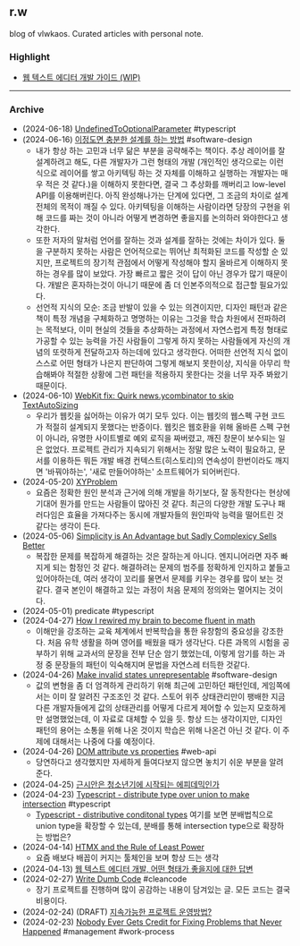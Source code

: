 ## r.w

blog of vlwkaos.
Curated articles with personal note.

### Highlight

- [웹 텍스트 에디터 개발 가이드 (WIP)](웹%20텍스트%20에디터%20개발%20가이드%20(WIP).md)

---

### Archive

- (2024-06-18) [UndefinedToOptionalParameter](https://stackoverflow.com/questions/72449057/how-can-i-make-an-undefined-parameter-not-required) #typescript 
- (2024-06-16) [이정도면 충분한 설계를 하는 방법](https://www.georgefairbanks.com/book/) #software-design
	- 내가 항상 하는 고민과 너무 닮은 부분을 공략해주는 책이다. 추상 레이어를 잘 설계하려고 해도, 다른 개발자가 그런 형태의 개발 (개인적인 생각으로는 이런식으로 레이어를 쌓고 아키텍팅 하는 것 자체를 이해하고 실행하는 개발자는 매우 적은 것 같다.)을 이해하지 못한다면, 결국 그 추상화를 깨버리고 low-level API를 이용해버린다. 아직 완성해나가는 단계에 있다면, 그 조금의 차이로 설계 전체의 목적이 깨질 수 있다. 아키텍팅을 이해하는 사람이라면 당장의 구현을 위해 코드를 짜는 것이 아니라 어떻게 변경하면 좋을지를 논의하러 와야한다고 생각한다. 
	- 또한 저자의 말처럼 언어를 잘하는 것과 설계를 잘하는 것에는 차이가 있다. 둘을 구분하지 못하는 사람은 언어적으로는 뛰어난 최적화된 코드를 작성할 순 있지만, 프로젝트의 장기적 관점에서 어떻게 작성해야 할지 올바르게 이해하지 못하는 경우를 많이 보았다. 가장 빠르고 짧은 것이 답이 아닌 경우가 많기 때문이다. 개발은 혼자하는것이 아니기 때문에 좀 더 인본주의적으로 접근할 필요가있다.
	- 선언적 지식의 모순: 조금 반발이 있을 수 있는 의견이지만, 디자인 패턴과 같은 책이 특정 개념을 구체화하고 명명하는 이유는 그것을 학습 차원에서 전파하려는 목적보다, 이미 현실의 것들을 추상화하는 과정에서 자연스럽게 특정 형태로 가공할 수 있는 능력을 가진 사람들이 그렇게 하지 못하는 사람들에게 자신의 개념의 또렷하게 전달하고자 하는데에 있다고 생각한다. 어떠한 선언적 지식 없이 스스로 어떤 형태가 나은지 판단하여 그렇게 해보지 못한이상, 지식을 아무리 학습해봐야 적절한 상황에 그런 패턴을 적용하지 못한다는 것을 너무 자주 봐왔기 때문이다.
- (2024-06-10) [WebKit fix: Quirk news.ycombinator to skip TextAutoSizing](https://news.ycombinator.com/item?id=40631439)
	- 우리가 웹킷을 싫어하는 이유가 여기 모두 있다. 이는 웹킷의 웹스펙 구현 코드가 적절히 설계되지 못했다는 반증이다. 웹킷은 웹호환을 위해 올바른 스펙 구현이 아니라, 유명한 사이트별로 예외 로직을 짜버렸고, 깨진 창문이 보수되는 일은 없었다. 프로젝트 관리가 지속되기 위해서는 정말 많은 노력이 필요하고, 문서를 이용하든 뭐든 개발 배경 컨텍스트(히스토리)의 연속성이 한번이라도 깨지면 '바꿔야하는', '새로 만들어야하는' 소프트웨어가 되어버린다. 
- (2024-05-20) [XYProblem](http://mywiki.wooledge.org/XyProblem)
	- 요즘은 정확한 원인 분석과 근거에 의해 개발을 하기보다, 잘 동작한다는 현상에 기대어 뭔가를 만드는 사람들이 많아진 것 같다. 최근의 다양한 개발 도구나 패러다임은 효율을 가져다주는 동시에 개발자들의 원인파악 능력을 떨어트린 것 같다는 생각이 든다.
- (2024-05-06) [Simplicity is An Advantage but Sadly Complexicy Sells Better](https://eugeneyan.com/writing/simplicity/)
	- 복잡한 문제를 복잡하게 해결하는 것은 잘하는게 아니다. 엔지니어라면 자주 빠지게 되는 함정인 것 같다. 해결하려는 문제의 범주를 정확하게 인지하고 붙들고 있어야하는데, 여러 생각이 꼬리를 물면서 문제를 키우는 경우를 많이 보는 것 같다. 결국 본인이 해결하고 있는 과정이 처음 문제의 정의와는 멀어지는 것이다.
- (2024-05-01) predicate #typescript
- (2024-04-27) [How I rewired my brain to become fluent in math](https://nautil.us/how-i-rewired-my-brain-to-become-fluent-in-math-235085/)
	- 이해만을 강조하는 교육 체계에서 반복학습을 통한 유창함의 중요성을 강조한다. 처음 유학 생활을 하며 영어를 배웠을 때가 생각난다. 다른 과목의 시험을 공부하기 위해 교과서의 문장을 전부 단순 암기 했었는데, 이렇게 암기를 하는 과정 중 문장들의 패턴이 익숙해지며 문법을 자연스레 터득한 것같다.
- (2024-04-26) [Make invalid states unrepresentable](https://geeklaunch.io/blog/make-invalid-states-unrepresentable/) #software-design 
	- 값의 변형을 좀 더 엄격하게 관리하기 위해 최근에 고민하던 패턴인데, 게임쪽에서는 이미 잘 알려진 구조조인 것 같다. 스토어 위주 상태관리만이 팽배한 지금 다른 개발자들에게 값의 상태관리를 어떻게 다르게 제어할 수 있는지 모호하게만 설명했었는데, 이 자료로 대체할 수 있을 듯. 항상 드는 생각이지만, 디자인 패턴의 용어는 소통을 위해 나온 것이지 학습은 위해 나온건 아닌 것 같다. 이 주제에 대해서는 나중에 다룰 예정이다.
- (2024-04-26) [DOM attribute vs properties](https://jakearchibald.com/2024/attributes-vs-properties/) #web-api
	- 당연하다고 생각했지만 자세하게 들여다보지 않으면 놓치기 쉬운 부분을 알려준다.
- (2024-04-25) [근시안은 청소년기에 시작되는 에피데믹인가](https://theconversation.com/nearsightedness-is-at-epidemic-levels-and-the-problem-begins-in-childhood-225255)
- (2024-04-23) [Typescript - distribute type over union to make intersection](https://stackoverflow.com/questions/63401066/distribute-a-generic-type-over-a-union) #typescript
	- [Typescript - distributive conditonal types](https://www.typescriptlang.org/docs/handbook/2/conditional-types.html#distributive-conditional-types) 여기를 보면 분배법칙으로 union type을 확장할 수 있는데, 분배를 통해 intersection type으로 확장하는 방법은?
- (2024-04-14) [HTMX and the Rule of Least Power](https://blog.gypsydave5.com/posts/2024/4/12/htmx-and-the-rule-of-least-power/)
	- 요즘 배보다 배꼽이 커지는 툴체인을 보며 항상 드는 생각
- (2024-04-13) [웹 텍스트 에디터 개발, 어떤 형태가 좋을지에 대한 답변](notes/웹%20텍스트%20에디터%20개발,%20어떤%20형태가%20좋을지에%20대한%20답변.md)
- (2024-02-27) [Write Dumb Code](https://matthewrocklin.com/write-dumb-code.html) #cleancode
	- 장기 프로젝트를 진행하며 많이 공감하는 내용이 담겨있는 글. 모든 코드는 결국 비용이다.
- (2024-02-24) (DRAFT) [지속가능한 프로젝트 운영방법?](notes/지속가능한%20프로젝트%20운영방법?.md)
- (2024-02-23) [Nobody Ever Gets Credit for Fixing Problems that Never Happened](https://web.mit.edu/nelsonr/www/Repenning=Sterman_CMR_su01_.pdf) #management #work-process